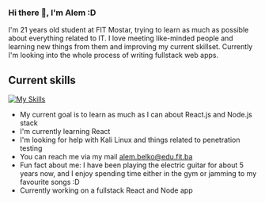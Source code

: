### Hi there 👋, I'm Alem :D

I'm 21 years old student at FIT Mostar, trying to learn as much as possible about everything related to IT. I love meeting like-minded people and learning new things from them and improving my current skillset. Currently I'm looking into the whole process of writing fullstack web apps.

## Current skills
[![My Skills](https://skillicons.dev/icons?i=cpp,html,css,js,react,python,selenium,linux,mysql,arduino)](https://skillicons.dev)

* My current goal is to learn as much as I can about React.js and Node.js stack
* I'm currently learning React
* I'm looking for help with Kali Linux and things related to penetration testing
* You can reach me via my mail alem.belko@edu.fit.ba
* Fun fact about me: I have been playing the electric guitar for about 5 years now, and I enjoy spending time either in the gym or jamming to my favourite songs :D
* Currently working on a fullstack React and Node app
